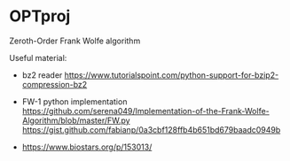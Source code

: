 # OPTproj
Zeroth-Order Frank Wolfe algorithm


Useful material:

- bz2 reader
https://www.tutorialspoint.com/python-support-for-bzip2-compression-bz2

- FW-1 python implementation
https://github.com/serena049/Implementation-of-the-Frank-Wolfe-Algorithm/blob/master/FW.py
https://gist.github.com/fabianp/0a3cbf128ffb4b651bd679baadc0949b


- https://www.biostars.org/p/153013/